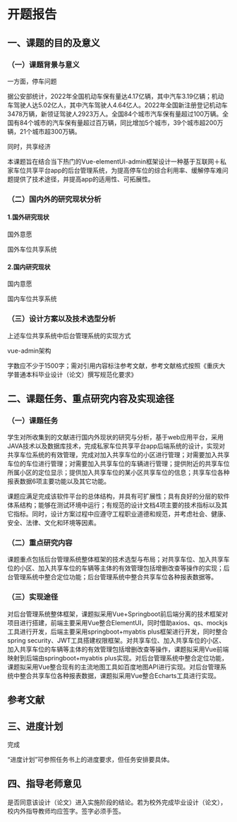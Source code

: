 # 开题报告

## 一、课题的目的及意义

### （一）课题背景与意义

一方面，停车问题

据公安部统计，2022年全国机动车保有量达4.17亿辆，其中汽车3.19亿辆；机动车驾驶人达5.02亿人，其中汽车驾驶人4.64亿人。2022年全国新注册登记机动车3478万辆，新领证驾驶人2923万人。全国84个城市汽车保有量超过100万辆。全国有84个城市的汽车保有量超过百万辆，同比增加5个城市，39个城市超200万辆，21个城市超300万辆。

同时，共享经济

本课题旨在结合当下热门的Vue-elementUI-admin框架设计一种基于互联网＋私家车位共享平台app的后台管理系统，为提高停车位的综合利用率、缓解停车难问题提供了技术途径，并提高app的适用性、可拓展性。

### （二）国内外的研究现状分析

#### 1.国外研究现状

国外意愿

国外车位共享系统

#### 2.国内研究现状

国内意愿

国内车位共享系统

### （三）设计方案以及技术选型分析

上述车位共享系统中后台管理系统的实现方式

vue-admin架构



字数应不少于1500字；需对引用内容标注参考文献，参考文献格式按照《重庆大学普通本科毕业设计（论文）撰写规范化要求》





## 二、课题任务、重点研究内容及实现途径

### （一）课题任务

学生对所收集到的文献进行国内外现状的研究与分析，基于web应用平台，采用JAVA技术以及数据库技术，完成私家车位共享平台app后端系统的设计，实现对共享车位系统的有效管理，完成对加入共享车位的小区进行管理；对需要加入共享车位的车位进行管理；对需要加入共享车位的车辆进行管理；提供附近的共享车位所属小区的定位显示；提供加入共享车位的某小区共享车位的信息；共享车位各种报表数据6项主要功能以及其它功能。

课题应满足完成该软件平台的总体结构，并具有可扩展性；具有良好的分层的软件体系结构；能够在测试环境中运行；有规范的设计文档4项主要的技术指标以及其它指标。同时，设计方案过程中应遵守工程职业道德和规范，并考虑社会、健康、安全、法律、文化和环境等因素。

### （二）重点研究内容

课题重点包括后台管理系统整体框架的技术选型与布局；对共享车位、加入共享车位的小区、加入共享车位的车辆等主体的有效管理包括增删改查等操作的实现；后台管理系统中整合定位功能；后台管理系统中整合共享车位各种报表数据等。

### （三）实现途径

对后台管理系统整体框架，课题拟采用Vue+Springboot前后端分离的技术框架对项目进行搭建，前端主要采用Vue整合ElementUI，同时借助axios、qs、mockjs工具进行开发，后端主要采用springboot+myabtis plus框架进行开发，同时整合spring security、JWT工具搭建权限框架。对共享车位、加入共享车位的小区、加入共享车位的车辆等主体的有效管理包括增删改查等操作，课题拟采用Vue前端映射到后端由springboot+myabtis plus实现。对后台管理系统中整合定位功能，课题拟采用Vue整合现有的主流地图工具如百度地图API进行实现。对后台管理系统中整合共享车位各种报表数据，课题拟采用Vue整合Echarts工具进行实现。



## 参考文献



## 三、进度计划

完成

“进度计划”可参照任务书上的进度要求，但任务安排要具体。



## 四、指导老师意见

是否同意该设计（论文）进入实施阶段的结论。若为校外完成毕业设计（论文），校内外指导教师均应签字。签字必须手签。